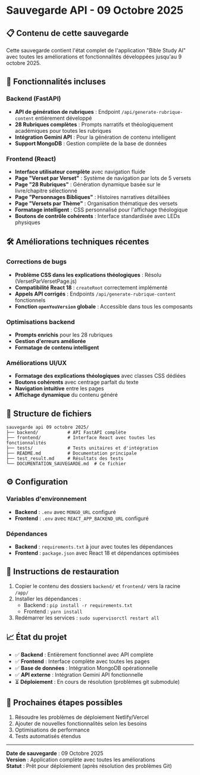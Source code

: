 # Sauvegarde API - 09 Octobre 2025

## 📋 Contenu de cette sauvegarde

Cette sauvegarde contient l'état complet de l'application "Bible Study AI" avec toutes les améliorations et fonctionnalités développées jusqu'au 9 octobre 2025.

## 🚀 Fonctionnalités incluses

### Backend (FastAPI)
- **API de génération de rubriques** : Endpoint `/api/generate-rubrique-content` entièrement développé
- **28 Rubriques complètes** : Prompts narratifs et théologiquement académiques pour toutes les rubriques
- **Intégration Gemini API** : Pour la génération de contenu intelligent
- **Support MongoDB** : Gestion complète de la base de données

### Frontend (React)
- **Interface utilisateur complète** avec navigation fluide
- **Page "Verset par Verset"** : Système de navigation par lots de 5 versets
- **Page "28 Rubriques"** : Génération dynamique basée sur le livre/chapitre sélectionné  
- **Page "Personnages Bibliques"** : Histoires narratives détaillées
- **Page "Versets par Thème"** : Organisation thématique des versets
- **Formatage intelligent** : CSS personnalisé pour l'affichage théologique
- **Boutons de contrôle cohérents** : Interface standardisée avec LEDs physiques

## 🛠 Améliorations techniques récentes

### Corrections de bugs
- **Problème CSS dans les explications théologiques** : Résolu (VersetParVersetPage.js)
- **Compatibilité React 18** : `createRoot` correctement implémenté
- **Appels API corrigés** : Endpoints `/api/generate-rubrique-content` fonctionnels
- **Fonction `openYouVersion` globale** : Accessible dans tous les composants

### Optimisations backend  
- **Prompts enrichis** pour les 28 rubriques
- **Gestion d'erreurs améliorée**
- **Formatage de contenu intelligent**

### Améliorations UI/UX
- **Formatage des explications théologiques** avec classes CSS dédiées
- **Boutons cohérents** avec centrage parfait du texte
- **Navigation intuitive** entre les pages
- **Affichage dynamique** du contenu généré

## 📁 Structure de fichiers

```
sauvegarde api 09 octobre 2025/
├── backend/           # API FastAPI complète
├── frontend/          # Interface React avec toutes les fonctionnalités  
├── tests/             # Tests unitaires et d'intégration
├── README.md          # Documentation principale
├── test_result.md     # Résultats des tests
└── DOCUMENTATION_SAUVEGARDE.md  # Ce fichier
```

## ⚙️ Configuration

### Variables d'environnement
- **Backend** : `.env` avec `MONGO_URL` configuré
- **Frontend** : `.env` avec `REACT_APP_BACKEND_URL` configuré

### Dépendances
- **Backend** : `requirements.txt` à jour avec toutes les dépendances
- **Frontend** : `package.json` avec React 18 et dépendances optimisées

## 🔧 Instructions de restauration

1. Copier le contenu des dossiers `backend/` et `frontend/` vers la racine `/app/`
2. Installer les dépendances :
   - Backend : `pip install -r requirements.txt`
   - Frontend : `yarn install`
3. Redémarrer les services : `sudo supervisorctl restart all`

## 📈 État du projet

- ✅ **Backend** : Entièrement fonctionnel avec API complète
- ✅ **Frontend** : Interface complète avec toutes les pages
- ✅ **Base de données** : Intégration MongoDB opérationnelle
- ✅ **API externe** : Intégration Gemini API fonctionnelle
- ⏳ **Déploiement** : En cours de résolution (problèmes git submodule)

## 🎯 Prochaines étapes possibles

1. Résoudre les problèmes de déploiement Netlify/Vercel
2. Ajouter de nouvelles fonctionnalités selon les besoins
3. Optimisations de performance
4. Tests automatisés étendus

---
**Date de sauvegarde** : 09 Octobre 2025  
**Version** : Application complète avec toutes les améliorations  
**Statut** : Prêt pour déploiement (après résolution des problèmes Git)